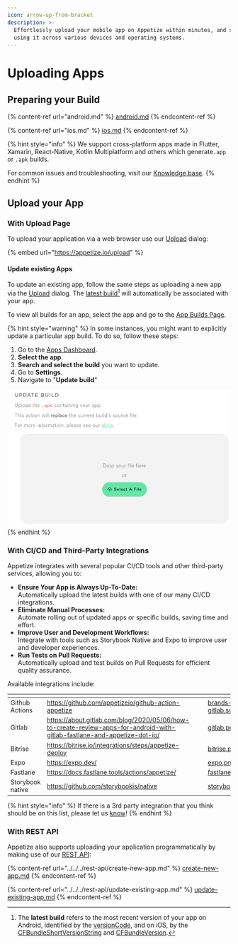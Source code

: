 ```yaml
---
icon: arrow-up-from-bracket
description: >-
  Effortlessly upload your mobile app on Appetize within minutes, and start
  using it across various devices and operating systems.
---
```


# Uploading Apps

## Preparing your Build

{% content-ref url="android.md" %}
[android.md](android.md)
{% endcontent-ref %}

{% content-ref url="ios.md" %}
[ios.md](ios.md)
{% endcontent-ref %}

{% hint style="info" %}
We support cross-platform apps made in Flutter, Xamarin, React-Native, Kotlin Multiplatform and others which generate`.app` or `.apk` builds.

For common issues and troubleshooting, visit our [Knowledge base](https://support.appetize.io/uploading-and-installing-apps).
{% endhint %}

## Upload your App

### With Upload Page

To upload your application via a web browser use our [Upload](https://appetize.io/upload) dialog:

{% embed url="https://appetize.io/upload" %}

#### Update existing Apps

To update an existing app, follow the same steps as uploading a new app via the [Upload](https://appetize.io/upload) dialog. The [latest build](#user-content-fn-1)[^1] will automatically be associated with your app.

To view all builds for an app, select the app and go to the [App Builds Page](../listing-apps.md#app-builds-page).

{% hint style="warning" %}
In some instances, you might want to explicitly update a particular app build. To do so, follow these steps:

1. Go to the [Apps Dashboard](https://appetize.io/apps).
2. **Select the app**.
3. **Search and select the build** you want to update.
4. Go to **Settings**.
5. Navigate to "**Update build**"

![Update Build under settings page](<../../../.gitbook/assets/image (48).png>)
{% endhint %}

### With CI/CD and Third-Party Integrations

Appetize integrates with several popular CI/CD tools and other third-party services, allowing you to:

* **Ensure Your App is Always Up-To-Date:** \
  Automatically upload the latest builds with one of our many CI/CD integrations.
* **Eliminate Manual Processes:** \
  Automate rolling out of updated apps or specific builds, saving time and effort.
* **Improve User and Development Workflows:** \
  Integrate with tools such as Storybook Native and Expo to improve user and developer experiences.
* **Run Tests on Pull Requests:** \
  Automatically upload and test builds on Pull Requests for efficient quality assurance.

Available integrations include:

<table data-view="cards"><thead><tr><th></th><th data-hidden data-card-target data-type="content-ref"></th><th data-hidden></th><th data-hidden></th><th data-hidden data-card-cover data-type="files"></th></tr></thead><tbody><tr><td>Github Actions</td><td><a href="https://github.com/appetizeio/github-action-appetize">https://github.com/appetizeio/github-action-appetize</a></td><td></td><td></td><td><a href="../../../.gitbook/assets/brands-gitlab.svg">brands-gitlab.svg</a></td></tr><tr><td>Gitlab</td><td><a href="https://about.gitlab.com/blog/2020/05/06/how-to-create-review-apps-for-android-with-gitlab-fastlane-and-appetize-dot-io/">https://about.gitlab.com/blog/2020/05/06/how-to-create-review-apps-for-android-with-gitlab-fastlane-and-appetize-dot-io/</a></td><td></td><td></td><td><a href="../../../.gitbook/assets/gitlab.png">gitlab.png</a></td></tr><tr><td>Bitrise</td><td><a href="https://bitrise.io/integrations/steps/appetize-deploy">https://bitrise.io/integrations/steps/appetize-deploy</a></td><td></td><td></td><td><a href="../../../.gitbook/assets/bitrise.png">bitrise.png</a></td></tr><tr><td>Expo</td><td><a href="https://expo.dev/">https://expo.dev/</a></td><td></td><td></td><td><a href="../../../.gitbook/assets/expo.png">expo.png</a></td></tr><tr><td>Fastlane</td><td><a href="https://docs.fastlane.tools/actions/appetize/">https://docs.fastlane.tools/actions/appetize/</a></td><td></td><td></td><td><a href="../../../.gitbook/assets/fastlane.png">fastlane.png</a></td></tr><tr><td>Storybook native</td><td><a href="https://github.com/storybookjs/native">https://github.com/storybookjs/native</a></td><td></td><td></td><td><a href="../../../.gitbook/assets/storybook.png">storybook.png</a></td></tr></tbody></table>

{% hint style="info" %}
If there is a 3rd party integration that you think should be on this list, please let us [know](mailto:support@appetize.io)!
{% endhint %}

### With REST API

Appetize also supports uploading your application programmatically by making use of our [REST API](../../../rest-api/):

{% content-ref url="../../../rest-api/create-new-app.md" %}
[create-new-app.md](../../../rest-api/create-new-app.md)
{% endcontent-ref %}

{% content-ref url="../../../rest-api/update-existing-app.md" %}
[update-existing-app.md](../../../rest-api/update-existing-app.md)
{% endcontent-ref %}

[^1]: The **latest build** refers to the most recent version of your app on Android, identified by the [versionCode](https://developer.android.com/studio/publish/versioning#versioningsettings), and on iOS, by the [CFBundleShortVersionString](https://developer.apple.com/documentation/bundleresources/information\_property\_list/cfbundleshortversionstring) and [CFBundleVersion](https://developer.apple.com/documentation/bundleresources/information\_property\_list/cfbundleversion).
